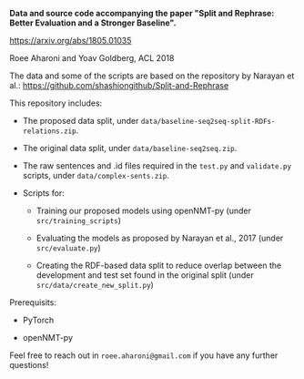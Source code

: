 **Data and source code accompanying the paper "Split and Rephrase: Better Evaluation and a Stronger Baseline".**

https://arxiv.org/abs/1805.01035

Roee Aharoni and Yoav Goldberg, ACL 2018 

The data and some of the scripts are based on the repository by Narayan et al.: https://github.com/shashiongithub/Split-and-Rephrase

This repository includes: 

- The proposed data split, under `data/baseline-seq2seq-split-RDFs-relations.zip`.

- The original data split, under `data/baseline-seq2seq.zip`.

- The raw sentences and .id files required in the `test.py` and `validate.py` scripts, under `data/complex-sents.zip`.

- Scripts for: 

  - Training our proposed models using openNMT-py (under `src/training_scripts`)

  - Evaluating the models as proposed by Narayan et al., 2017 (under `src/evaluate.py`)

  - Creating the RDF-based data split to reduce overlap between the development and test set found in the original split (under `src/data/create_new_split.py`)

Prerequisits:

- PyTorch

- openNMT-py

Feel free to reach out in `roee.aharoni@gmail.com` if you have any further questions! 
